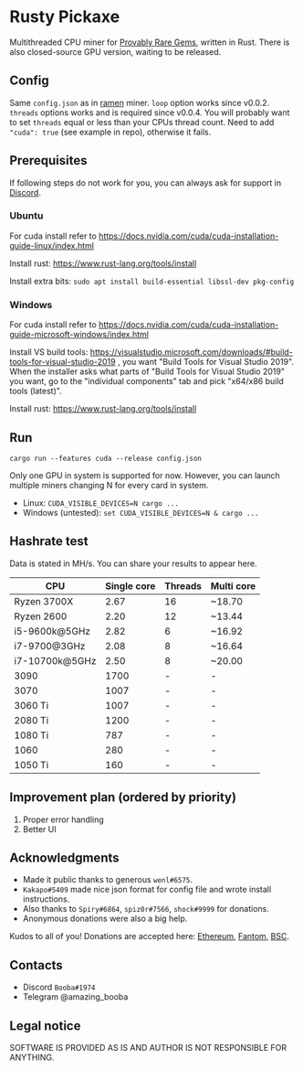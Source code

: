 # Rusty Pickaxe

Multithreaded CPU miner for [Provably Rare Gems](https://gems.alphafinance.io/#/rarity), written in Rust.
There is also closed-source GPU version, waiting to be released.

## Config

Same `config.json` as in [ramen](https://github.com/dmptrluke/ramen) miner. 
`loop` option works since v0.0.2. `threads` options works and is required since v0.0.4.
You will probably want to set `threads` equal or less than your CPUs thread count.
Need to add `"cuda": true` (see example in repo), otherwise it fails.

## Prerequisites

If following steps do not work for you, you can always ask for support in [Discord](https://discord.gg/xDk6enpGnM).

### Ubuntu

For cuda install refer to https://docs.nvidia.com/cuda/cuda-installation-guide-linux/index.html

Install rust: https://www.rust-lang.org/tools/install

Install extra bits: `sudo apt install build-essential libssl-dev pkg-config`

### Windows

For cuda install refer to https://docs.nvidia.com/cuda/cuda-installation-guide-microsoft-windows/index.html

Install VS build tools: https://visualstudio.microsoft.com/downloads/#build-tools-for-visual-studio-2019 ,
you want "Build Tools for Visual Studio 2019". When the installer asks what parts of 
"Build Tools for Visual Studio 2019" you want, go to the "individual components" tab
and pick "x64/x86 build tools (latest)".

Install rust: https://www.rust-lang.org/tools/install

## Run

`cargo run --features cuda --release config.json`

Only one GPU in system is supported for now. However, you can launch multiple miners
changing N for every card in system.

- Linux: `CUDA_VISIBLE_DEVICES=N cargo ...`
- Windows (untested): `set CUDA_VISIBLE_DEVICES=N & cargo ...`

## Hashrate test

Data is stated in MH/s.
You can share your results to appear here.

CPU | Single core | Threads | Multi core
--- | --- | --- | ---
Ryzen 3700X | 2.67 | 16 | ~18.70
Ryzen 2600 | 2.20 | 12 | ~13.44
i5-9600k@5GHz | 2.82 | 6 | ~16.92
i7-9700@3GHz | 2.08 | 8 | ~16.64
i7-10700k@5GHz | 2.50 | 8 | ~20.00
3090 | 1700 | - | -
3070 | 1007 | - | -
3060 Ti | 1007 | - | -
2080 Ti | 1200 | - | -
1080 Ti | 787 | - | -
1060 | 280 | - | -
1050 Ti | 160 | - | -


## Improvement plan (ordered by priority)

1. Proper error handling
2. Better UI
 
## Acknowledgments

- Made it public thanks to generous `wenl#6575`.
- `Kakapo#5409` made nice json format for config file and wrote install instructions.
- Also thanks to `Spiry#6864`, `spiz0r#7566`, `shock#9999` for donations.
- Anonymous donations were also a big help.

Kudos to all of you! Donations are accepted here: [Ethereum](https://etherscan.io/address/0x8dd47bf52589cf12ff4703951c619821cf794b77), [Fantom](https://ftmscan.com/address/0x8dd47bf52589cf12ff4703951c619821cf794b77), [BSC](https://bscscan.com/address/0x8dd47bf52589cf12ff4703951c619821cf794b77).

## Contacts

- Discord `Booba#1974`
- Telegram @amazing_booba

## Legal notice

SOFTWARE IS PROVIDED AS IS AND AUTHOR IS NOT RESPONSIBLE FOR ANYTHING.
